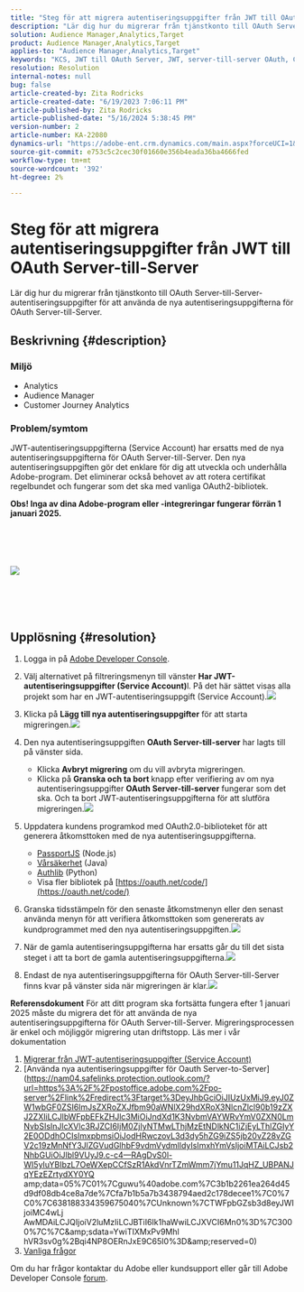 ```yaml
---
title: "Steg för att migrera autentiseringsuppgifter från JWT till OAuth Server-till-server"
description: "Lär dig hur du migrerar från tjänstkonto till OAuth Server-till-server-autentiseringsuppgifter för att använda de nya autentiseringsuppgifterna för OAuth Server-till-server."
solution: Audience Manager,Analytics,Target
product: Audience Manager,Analytics,Target
applies-to: "Audience Manager,Analytics,Target"
keywords: "KCS, JWT till OAuth Server, JWT, server-till-server OAuth, Customer Journey Analytics, migrera autentiseringsuppgifter"
resolution: Resolution
internal-notes: null
bug: false
article-created-by: Zita Rodricks
article-created-date: "6/19/2023 7:06:11 PM"
article-published-by: Zita Rodricks
article-published-date: "5/16/2024 5:38:45 PM"
version-number: 2
article-number: KA-22080
dynamics-url: "https://adobe-ent.crm.dynamics.com/main.aspx?forceUCI=1&pagetype=entityrecord&etn=knowledgearticle&id=f3a63955-d40e-ee11-8f6d-6045bd006b3d"
source-git-commit: e753c5c2cec30f01660e356b4eada36ba4666fed
workflow-type: tm+mt
source-wordcount: '392'
ht-degree: 2%

---
```


# Steg för att migrera autentiseringsuppgifter från JWT till OAuth Server-till-Server


Lär dig hur du migrerar från tjänstkonto till OAuth Server-till-Server-autentiseringsuppgifter för att använda de nya autentiseringsuppgifterna för OAuth Server-till-Server.

## Beskrivning {#description}


### Miljö

- Analytics 
- Audience Manager
- Customer Journey Analytics


### Problem/symtom

JWT-autentiseringsuppgifterna (Service Account) har ersatts med de nya autentiseringsuppgifterna för OAuth Server-till-Server. Den nya autentiseringsuppgiften gör det enklare för dig att utveckla och underhålla Adobe-program. Det eliminerar också behovet av att rotera certifikat regelbundet och fungerar som det ska med vanliga OAuth2-bibliotek. 

<b>Obs! Inga av dina Adobe-program eller -integreringar fungerar förrän 1 januari 2025.</b>
<br><br> <br><br> <br><br><b>![](assets/___f5a63955-d40e-ee11-8f6d-6045bd006b3d___.png)</b><br><br> <br><br> <br>

## Upplösning {#resolution}


1. Logga in på [Adobe Developer Console](https://developer.adobe.com/console).
2. Välj alternativet på filtreringsmenyn till vänster <b>Har JWT-autentiseringsuppgifter (Service Account)</b>l. På det här sättet visas alla projekt som har en JWT-autentiseringsuppgift (Service Account).![](assets/bff4d24d-8b21-ee11-9cbe-6045bd006a22.png)
3. Klicka på <b>Lägg till nya autentiseringsuppgifter</b> för att starta migreringen.![](assets/500ae166-8b21-ee11-9cbe-6045bd006a22.png)
4. Den nya autentiseringsuppgiften <b>OAuth Server-till-server</b> har lagts till på vänster sida.
   - Klicka <b>Avbryt migrering</b> om du vill avbryta migreringen.
   - Klicka på <b>Granska och ta bort </b>knapp efter verifiering av om nya autentiseringsuppgifter <b>OAuth Server-till-server</b> fungerar som det ska. Och ta bort JWT-autentiseringsuppgifterna för att slutföra migreringen.![](assets/bd94377a-8b21-ee11-9cbe-6045bd006a22.png)
5. Uppdatera kundens programkod med OAuth2.0-biblioteket för att generera åtkomsttoken med de nya autentiseringsuppgifterna.

   - [PassportJS](https://github.com/jaredhanson/passport) (Node.js)
   - [Vårsäkerhet](https://spring.io/projects/spring-security) (Java)
   - [Authlib](https://github.com/lepture/authlib) (Python)
   - Visa fler bibliotek på [https://oauth.net/code/](https://oauth.net/code/)
6. Granska tidsstämpeln för den senaste åtkomstmenyn eller den senast använda menyn för att verifiera åtkomsttoken som genererats av kundprogrammet med den nya autentiseringsuppgiften.![](assets/2379358d-8b21-ee11-9cbe-6045bd006a22.png)
7. När de gamla autentiseringsuppgifterna har ersatts går du till det sista steget i att ta bort de gamla autentiseringsuppgifterna.![](assets/86be29a0-8b21-ee11-9cbe-6045bd006a22.png)
8. Endast de nya autentiseringsuppgifterna för OAuth Server-till-Server finns kvar på vänster sida när migreringen är klar.![](assets/4bfaa6af-8b21-ee11-9cbe-6045bd006a22.png)


<b>Referensdokument</b>
För att ditt program ska fortsätta fungera efter 1 januari 2025 måste du migrera det för att använda de nya autentiseringsuppgifterna för OAuth Server-till-Server.
Migreringsprocessen är enkel och möjliggör migrering utan driftstopp. Läs mer i vår dokumentation



1. [Migrerar från JWT-autentiseringsuppgifter (Service Account)](https://nam04.safelinks.protection.outlook.com/?url=https%3A%2F%2Fpostoffice.adobe.com%2Fpo-server%2Flink%2Fredirect%3Ftarget%3DeyJhbGciOiJIUzUxMiJ9.eyJ0ZW1wbGF0ZSI6ImJsZXRoZXJfbm90aWNlX29hdXRoX3NlcnZlcl90b19zZXJ2ZXIiLCJlbWFpbEFkZHJlc3MiOiJndXd1K3NvbmVAYWRvYmV0ZXN0LmNvbSIsInJlcXVlc3RJZCI6IjM0ZjIyNTMwLThjMzEtNDlkNC1iZjEyLThlZGIyY2E0ODdhOCIsImxpbmsiOiJodHRwczovL3d3dy5hZG9iZS5jb20vZ28vZGV2c19zMnNfbWlncmF0aW9uX2d1aWRlIiwibGFiZWwiOiI5IiwibG9jYWxlIjoiZW5fVVMifQ.Pr8LjAW5wq_tEqCQLs4Y2fwJSTW_Z2FH0CIVInolEKvySfPDiF7vl8Hg4S9ne_V6a74oLfCVzc99EE9K4XUoBQ&amp;amp;data=05%7C01%7Cguwu%40adobe.com%7C3b1b2261ea264d45d9df08db4ce8a7de%7Cfa7b1b5a7b34438794aed2c178decee1%7C0%7C0%7C638188334359675040%7CUnknown%7CTWFpbGZsb3d8eyJWIjoiMC4wLjAwMDAiLCJQIjoiV2luMzIiLCJBTiI6Ik1haWwiLCJXVCI6Mn0%3D%7C3000%7C%7C%7C&amp;amp;sdata=dd8x%2FoDHh0QUi3xboxa78uA54JXEaVq5qYkP8zkvymk%3D&amp;amp;reserved=0)
2. [Använda nya autentiseringsuppgifter för Oauth Server-to-Server](https://nam04.safelinks.protection.outlook.com/?url=https%3A%2F%2Fpostoffice.adobe.com%2Fpo-server%2Flink%2Fredirect%3Ftarget%3DeyJhbGciOiJIUzUxMiJ9.eyJ0ZW1wbGF0ZSI6ImJsZXRoZXJfbm90aWNlX29hdXRoX3NlcnZlcl90b19zZXJ2ZXIiLCJlbWFpbEFkZHJlc3MiOiJndXd1K3NvbmVAYWRvYmV0ZXN0LmNvbSIsInJlcXVlc3RJZCI6IjM0ZjIyNTMwLThjMzEtNDlkNC1iZjEyLThlZGIyY2E0ODdhOCIsImxpbmsiOiJodHRwczovL3d3dy5hZG9iZS5jb20vZ28vZGV2c19zMnNfY3JlZGVudGlhbF9vdmVydmlldyIsImxhYmVsIjoiMTAiLCJsb2NhbGUiOiJlbl9VUyJ9.c-c4—RAgDvS0l-WI5yIuYBIbzL7OeWXepCCfSzR1AkdVnrTZmWmm7jYmu11JqHZ_UBPANJqYEzEZrtydXY0YQ amp;data=05%7C01%7Cguwu%40adobe.com%7C3b1b2261ea264d45d9df08db4ce8a7de%7Cfa7b1b5a7b3438794aed2c178decee1%7C0%7C0%7C638188334359675040%7CUnknown%7CTWFpbGZsb3d8eyJWIjoiMC4wLj AwMDAiLCJQIjoiV2luMzIiLCJBTiI6Ik1haWwiLCJXVCI6Mn0%3D%7C3000%7C%7C&amp;amp;sdata=YwiTIXMxPv9Mhl hVR3sv0g%2Bqi4NP8OERnJxE9C65I0%3D&amp;amp;reserved=0)
3. [Vanliga frågor](https://nam04.safelinks.protection.outlook.com/?url=https%3A%2F%2Fpostoffice.adobe.com%2Fpo-server%2Flink%2Fredirect%3Ftarget%3DeyJhbGciOiJIUzUxMiJ9.eyJ0ZW1wbGF0ZSI6ImJsZXRoZXJfbm90aWNlX29hdXRoX3NlcnZlcl90b19zZXJ2ZXIiLCJlbWFpbEFkZHJlc3MiOiJndXd1K3NvbmVAYWRvYmV0ZXN0LmNvbSIsInJlcXVlc3RJZCI6IjM0ZjIyNTMwLThjMzEtNDlkNC1iZjEyLThlZGIyY2E0ODdhOCIsImxpbmsiOiJodHRwczovL3d3dy5hZG9iZS5jb20vZ28vZGV2c19zMnNfbWlncmF0aW9uX2d1aWRlX2ZhcSIsImxhYmVsIjoiMTEiLCJsb2NhbGUiOiJlbl9VUyJ9.8IlQUL_WbLKsMUDG4VHvqnwqI0l6TzEXSN0I_R_dXCswvDQpusEgm5LstaLYWzPy0crhk_ShRbmjZvMVS5t1Mg&amp;amp;data=05%7C01%7Cguwu%40adobe.com%7C3b1b2261ea264d45d9df08db4ce8a7de%7Cfa7b1b5a7b34438794aed2c178decee1%7C0%7C0%7C638188334359675040%7CUnknown%7CTWFpbGZsb3d8eyJWIjoiMC4wLjAwMDAiLCJQIjoiV2luMzIiLCJBTiI6Ik1haWwiLCJXVCI6Mn0%3D%7C3000%7C%7C%7C&amp;amp;sdata=n4WBY0gemPujdOZRaTMICsePuQJsuh9STbkgEsvyai8%3D&amp;amp;reserved=0)


Om du har frågor kontaktar du Adobe eller kundsupport eller går till Adobe Developer Console [forum](https://nam04.safelinks.protection.outlook.com/?url=https%3A%2F%2Fpostoffice.adobe.com%2Fpo-server%2Flink%2Fredirect%3Ftarget%3DeyJhbGciOiJIUzUxMiJ9.eyJ0ZW1wbGF0ZSI6ImJsZXRoZXJfbm90aWNlX29hdXRoX3NlcnZlcl90b19zZXJ2ZXIiLCJlbWFpbEFkZHJlc3MiOiJndXd1K3NvbmVAYWRvYmV0ZXN0LmNvbSIsInJlcXVlc3RJZCI6IjM0ZjIyNTMwLThjMzEtNDlkNC1iZjEyLThlZGIyY2E0ODdhOCIsImxpbmsiOiJodHRwczovL2V4cGVyaWVuY2VsZWFndWVjb21tdW5pdGllcy5hZG9iZS5jb20vdDUvYWRvYmUtZGV2ZWxvcGVyLWNvbnNvbGUvY3QtcC9hZG9iZS1pby1jb25zb2xlIiwibGFiZWwiOiIxMiIsImxvY2FsZSI6ImVuX1VTIn0.P8FY77-eRzVSjnf09no_Hn5owFmpREoMVLK5OSTU6WWBApUGuQH0fokMAu1R0L-uTQlCovlnIGYD7NRoqMFD8g&amp;amp;data=05%7C01%7Cguwu%40adobe.com%7C3b1b2261ea264d45d9df08db4ce8a7de%7Cfa7b1b5a7b34438794aed2c178decee1%7C0%7C0%7C638188334359675040%7CUnknown%7CTWFpbGZsb3d8eyJWIjoiMC4wLjAwMDAiLCJQIjoiV2luMzIiLCJBTiI6Ik1haWwiLCJXVCI6Mn0%3D%7C3000%7C%7C%7C&amp;amp;sdata=%2FhbICP9PCZsfsNDrBYaGlEb%2FREbBJMjNZeWPzoOPJsk%3D&amp;amp;reserved=0).
